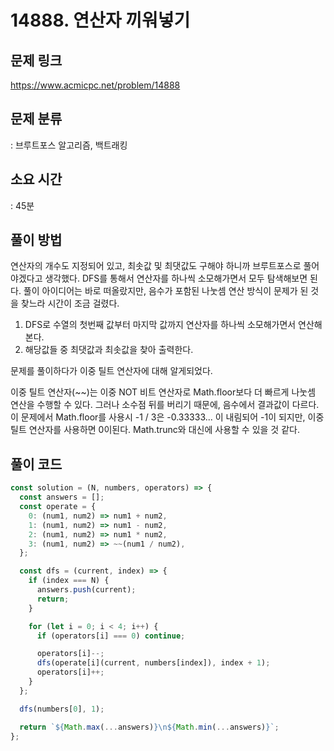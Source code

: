 # 14888. 연산자 끼워넣기

## 문제 링크

https://www.acmicpc.net/problem/14888

## 문제 분류

: 브루트포스 알고리즘, 백트래킹

## 소요 시간

: 45분

## 풀이 방법

연산자의 개수도 지정되어 있고, 최솟값 및 최댓값도 구해야 하니까 브루트포스로 풀어야겠다고 생각했다. DFS를 통해서 연산자를 하나씩 소모해가면서 모두 탐색해보면 된다. 풀이 아이디어는 바로 떠올랐지만, 음수가 포함된 나눗셈 연산 방식이 문제가 된 것을 찾느라 시간이 조금 걸렸다.

1. DFS로 수열의 첫번째 값부터 마지막 값까지 연산자를 하나씩 소모해가면서 연산해본다.
2. 해당값들 중 최댓값과 최솟값을 찾아 출력한다.

문제를 풀이하다가 이중 틸트 연산자에 대해 알게되었다.

이중 틸트 연산자(~~)는 이중 NOT 비트 연산자로 Math.floor보다 더 빠르게 나눗셈 연산을 수행할 수 있다. 그러나 소수점 뒤를 버리기 때문에, 음수에서 결과값이 다르다. 이 문제에서 Math.floor를 사용시 -1 / 3은 -0.33333... 이 내림되어 -1이 되지만, 이중 틸트 연산자를 사용하면 0이된다. Math.trunc와 대신에 사용할 수 있을 것 같다.

## 풀이 코드

```js
const solution = (N, numbers, operators) => {
  const answers = [];
  const operate = {
    0: (num1, num2) => num1 + num2,
    1: (num1, num2) => num1 - num2,
    2: (num1, num2) => num1 * num2,
    3: (num1, num2) => ~~(num1 / num2),
  };

  const dfs = (current, index) => {
    if (index === N) {
      answers.push(current);
      return;
    }

    for (let i = 0; i < 4; i++) {
      if (operators[i] === 0) continue;

      operators[i]--;
      dfs(operate[i](current, numbers[index]), index + 1);
      operators[i]++;
    }
  };

  dfs(numbers[0], 1);

  return `${Math.max(...answers)}\n${Math.min(...answers)}`;
};
```
